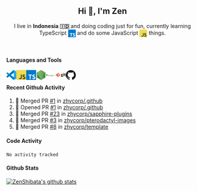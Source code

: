 <h2 align="center"> Hi 👋, I'm Zen</h2>
<p align="center">I live in <b>Indonesia 🇮🇩</b> and doing coding just for fun, currently learning TypeScript <img align="center" alt="Typescript" width="20px" src="https://raw.githubusercontent.com/github/explore/78df643247d429f6cc873026c0622819ad797942/topics/typescript/typescript.png" /> and do some JavaScript <img align="center" alt="JavaScript" width="20px" src="https://raw.githubusercontent.com/github/explore/80688e429a7d4ef2fca1e82350fe8e3517d3494d/topics/javascript/javascript.png" /> things.</p>

<br />

#### Languages and Tools

<img align="left" alt="Visual Studio Code" width="26px" src="https://raw.githubusercontent.com/github/explore/80688e429a7d4ef2fca1e82350fe8e3517d3494d/topics/visual-studio-code/visual-studio-code.png" />
<img align="left" alt="JavaScript" width="26px" src="https://raw.githubusercontent.com/github/explore/80688e429a7d4ef2fca1e82350fe8e3517d3494d/topics/javascript/javascript.png" />
<img align="left" alt="Typescript" width="26px" src="https://raw.githubusercontent.com/github/explore/78df643247d429f6cc873026c0622819ad797942/topics/typescript/typescript.png" /><img align="left" alt="Node.js" width="26px" src="https://raw.githubusercontent.com/github/explore/80688e429a7d4ef2fca1e82350fe8e3517d3494d/topics/nodejs/nodejs.png" />
<img align="left" alt="MongoDB" width="26px" src="https://raw.githubusercontent.com/github/explore/80688e429a7d4ef2fca1e82350fe8e3517d3494d/topics/mongodb/mongodb.png" />
<img align="left" alt="Git" width="26px" src="https://raw.githubusercontent.com/github/explore/80688e429a7d4ef2fca1e82350fe8e3517d3494d/topics/git/git.png" />
<img align="left" alt="GitHub" width="26px" src="https://raw.githubusercontent.com/github/explore/78df643247d429f6cc873026c0622819ad797942/topics/github/github.png" />


<br/>

#### Recent Github Activity

<!--START_SECTION:activity-->
1. 🎉 Merged PR [#1](https://github.com/zhycorp/.github/pull/1) in [zhycorp/.github](https://github.com/zhycorp/.github)
2. 💪 Opened PR [#1](https://github.com/zhycorp/.github/pull/1) in [zhycorp/.github](https://github.com/zhycorp/.github)
3. 🎉 Merged PR [#23](https://github.com/zhycorp/sapphire-plugins/pull/23) in [zhycorp/sapphire-plugins](https://github.com/zhycorp/sapphire-plugins)
4. 🎉 Merged PR [#3](https://github.com/zhycorp/pterodactyl-images/pull/3) in [zhycorp/pterodactyl-images](https://github.com/zhycorp/pterodactyl-images)
5. 🎉 Merged PR [#8](https://github.com/zhycorp/template/pull/8) in [zhycorp/template](https://github.com/zhycorp/template)
<!--END_SECTION:activity-->


#### Code Activity

<!--START_SECTION:waka-->

```text
No activity tracked
```

<!--END_SECTION:waka-->

#### Github Stats

[![ZenShibata's github stats](https://github-readme-stats.vercel.app/api?username=ZenShibata&show_icons=true&count_private=true&include_all_commits=true&hide_title=true)](https://github.com/anuraghazra/github-readme-stats)
